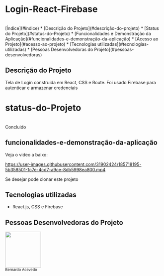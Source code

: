 # Login-React-Firebase

<br>
 [Índice](#índice)
* [Descrição do Projeto](#descrição-do-projeto)
* [Status do Projeto](#status-do-Projeto)
* [Funcionalidades e Demonstração da Aplicação](#funcionalidades-e-demonstração-da-aplicação)
* [Acesso ao Projeto](#acesso-ao-projeto)
* [Tecnologias utilizadas](#tecnologias-utilizadas)
* [Pessoas Desenvolvedoras do Projeto](#pessoas-desenvolvedoras)


## Descrição do Projeto

Tela de Login construida em React, CSS e Route. Foi usado Firebase para autenticar e armazenar credenciais

# status-do-Projeto
<br>
Concluido

## funcionalidades-e-demonstração-da-aplicação
Veja o video a baixo:




https://user-images.githubusercontent.com/31902424/185718195-5b358501-1c7e-4cd7-a9ce-8db5998ea800.mp4



Se desejar pode clonar este projeto


## Tecnologias utilizadas
- React.js, CSS e Firebase

## Pessoas Desenvolvedoras do Projeto

<img src="https://github.com/ber9795" width=115><br><sub>Bernardo Acevedo</sub>
